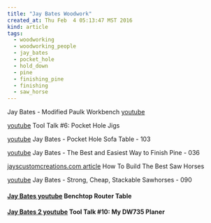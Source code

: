 ```yaml
---
title: "Jay Bates Woodwork"
created_at: Thu Feb  4 05:13:47 MST 2016
kind: article
tags:
  - woodworking
  - woodworking_people
  - jay_bates
  - pocket_hole
  - hold_down
  - pine
  - finishing_pine
  - finishing
  - saw_horse
---
```



Jay Bates - Modified Paulk Workbench
<a href="https://www.youtube.com/watch?v=rPvkdU5kkqA" target="_blank">youtube</a>


<a href="https://www.youtube.com/watch?v=K68YYKunxmo" target="_blank">youtube</a>
Tool Talk #6: Pocket Hole Jigs 

<a href="https://www.youtube.com/watch?v=VQ4JSWyk7YY" target="_blank">youtube</a>
Jay Bates - Pocket Hole Sofa Table - 103

<a href="https://www.youtube.com/watch?v=OqlQ-YB0NpA" target="_blank">youtube</a> 
Jay Bates - The Best and Easiest Way to Finish Pine - 036

<a href="http://jayscustomcreations.com/2013/04/saw-horses/" target="_blank">jayscustomcreations.com article</a>
How To Build The Best Saw Horses

<a href="https://www.youtube.com/watch?v=zxf6xMe_PKY" target="_blank">youtube</a>
Jay Bates - Strong, Cheap, Stackable Sawhorses - 090

<h4>
  <a href="https://www.youtube.com/watch?v=vI0DVKvXeYA" target="_blank">Jay Bates youtube</a>
  Benchtop Router Table
</h4>

<h4>
  <a href="https://www.youtube.com/watch?v=qQvaoHN39Qg" target="_blank">Jay Bates 2 youtube</a>
  Tool Talk #10: My DW735 Planer
</h4>

<!--
html boilerplate
<a href="" target="_blank"></a>
<a name=""></a>
<img src="" width="400px">
<ul>
  <li></li>
</ul>
<pre>
</pre>
<pre><code>
</code></pre>
<math xmlns='http://www.w3.org/1998/Math/MathML' display='block'>
</math>
-->
